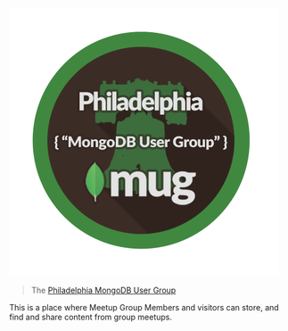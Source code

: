 ![Logo](https://github.com/mrlynn/phillymug/blob/gh-pages/img/PhillyMUG_Logo_green.png)
> The <a href="http://phillymug.org">Philadelphia MongoDB User Group</a>

This is a place where Meetup Group Members and visitors can store, and find and share content from group meetups.
